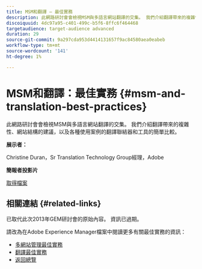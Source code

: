 ```yaml
---
title: MSM和翻譯 — 最佳實務
description: 此網路研討會會檢視MSM與多語言網站翻譯的交集。 我們介紹翻譯帶來的複雜性、網站結構的建議，以及各種使用案例的翻譯聯結器和工具的簡單比較。
discoiquuid: 4dc97a95-c401-499c-b5f6-8ffc6f464468
targetaudience: target-audience advanced
duration: 29
source-git-commit: 9a297cda953d4414131657f9ac84580aea0eabeb
workflow-type: tm+mt
source-wordcount: '141'
ht-degree: 1%

---
```


# MSM和翻譯：最佳實務 {#msm-and-translation-best-practices}

此網路研討會會檢視MSM與多語言網站翻譯的交集。 我們介紹翻譯帶來的複雜性、網站結構的建議，以及各種使用案例的翻譯聯結器和工具的簡單比較。

**展示者：**

Christine Duran，Sr Translation Technology Group經理，Adobe

**簡報者投影片**

[取得檔案](assets/20130731-adobe-msm-and-translation-best-practices.pdf)

## 相關連結 {#related-links}

已取代此次2013年GEM研討會的原始內容。 資訊已過期。

請改為在Adobe Experience Manager檔案中閱讀更多有關最佳實務的資訊：

* [多網站管理最佳實務](https://docs.adobe.com/docs/en/aem/6-1/administer/sites/msm/msm-bp.html)
* [翻譯最佳實務](https://docs.adobe.com/docs/en/aem/6-1/administer/sites/translation/tc-bp.html)
* [返回總覽](https://helpx.adobe.com/experience-manager/kt/eseminars/gems/aem-index.html)
